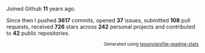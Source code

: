 Joined Github **11** years ago.

Since then I pushed **3617** commits, opened **37** issues, submitted **108** pull requests, received **726** stars across **242** personal projects and contributed to **42** public repositories.

<p align="right"><sub>Generated using <a href="https://github.com/marketplace/actions/profile-readme-stats">teoxoy/profile-readme-stats</a></sub></p>
